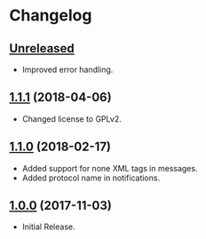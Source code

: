 # Changelog

## <a name="Unreleased"></a>[Unreleased](#Unreleased)
- Improved error handling.

## <a name="1.1.1"></a>[1.1.1](#1.1.1) (2018-04-06)
- Changed license to GPLv2.

## <a name="1.1.0"></a>[1.1.0](#1.1.0) (2018-02-17)
- Added support for none XML tags in messages.
- Added protocol name in notifications.

## <a name="1.0.0"></a>[1.0.0](#1.0.0) (2017-11-03)
- Initial Release.
